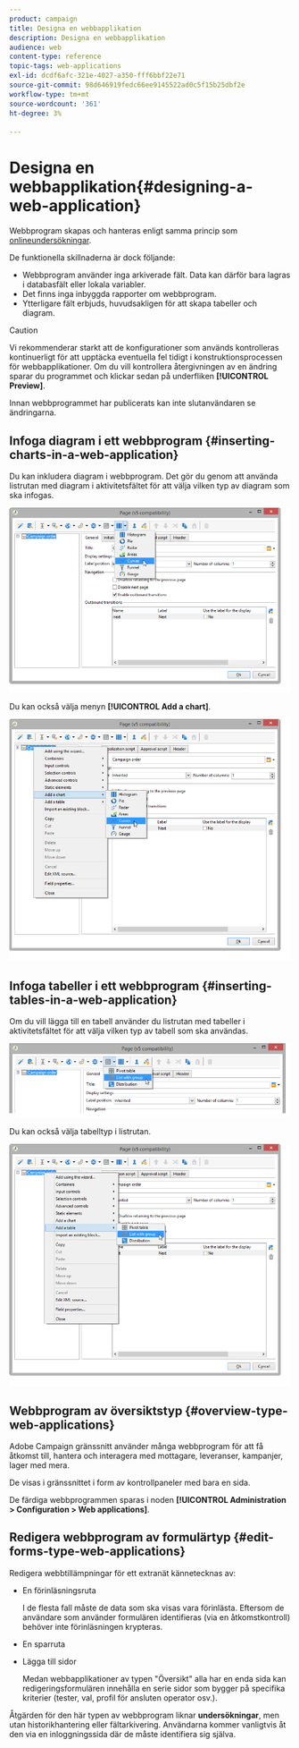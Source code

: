 ```yaml
---
product: campaign
title: Designa en webbapplikation
description: Designa en webbapplikation
audience: web
content-type: reference
topic-tags: web-applications
exl-id: dcdf6afc-321e-4027-a350-fff6bbf22e71
source-git-commit: 98d646919fedc66ee9145522ad0c5f15b25dbf2e
workflow-type: tm+mt
source-wordcount: '361'
ht-degree: 3%

---
```


# Designa en webbapplikation{#designing-a-web-application}

Webbprogram skapas och hanteras enligt samma princip som [onlineundersökningar](../../web/using/about-surveys.md).

De funktionella skillnaderna är dock följande:

* Webbprogram använder inga arkiverade fält. Data kan därför bara lagras i databasfält eller lokala variabler.
* Det finns inga inbyggda rapporter om webbprogram.
* Ytterligare fält erbjuds, huvudsakligen för att skapa tabeller och diagram.

>[!CAUTION]
>
>Vi rekommenderar starkt att de konfigurationer som används kontrolleras kontinuerligt för att upptäcka eventuella fel tidigt i konstruktionsprocessen för webbapplikationer. Om du vill kontrollera återgivningen av en ändring sparar du programmet och klickar sedan på underfliken **[!UICONTROL Preview]**.
>
>Innan webbprogrammet har publicerats kan inte slutanvändaren se ändringarna.

## Infoga diagram i ett webbprogram {#inserting-charts-in-a-web-application}

Du kan inkludera diagram i webbprogram. Det gör du genom att använda listrutan med diagram i aktivitetsfältet för att välja vilken typ av diagram som ska infogas.

![](assets/s_ncs_admin_webapps_bar_graph.png)

Du kan också välja menyn **[!UICONTROL Add a chart]**.

![](assets/s_ncs_admin_webapps_graph.png)

## Infoga tabeller i ett webbprogram {#inserting-tables-in-a-web-application}

Om du vill lägga till en tabell använder du listrutan med tabeller i aktivitetsfältet för att välja vilken typ av tabell som ska användas.

![](assets/s_ncs_admin_webapps_bar_table.png)

Du kan också välja tabelltyp i listrutan.

![](assets/s_ncs_admin_webapps_table.png)

## Webbprogram av översiktstyp {#overview-type-web-applications}

Adobe Campaign gränssnitt använder många webbprogram för att få åtkomst till, hantera och interagera med mottagare, leveranser, kampanjer, lager med mera.

De visas i gränssnittet i form av kontrollpaneler med bara en sida.

De färdiga webbprogrammen sparas i noden **[!UICONTROL Administration > Configuration > Web applications]**.

## Redigera webbprogram av formulärtyp {#edit-forms-type-web-applications}

Redigera webbtillämpningar för ett extranät kännetecknas av:

* En förinläsningsruta

   I de flesta fall måste de data som ska visas vara förinlästa. Eftersom de användare som använder formulären identifieras (via en åtkomstkontroll) behöver inte förinläsningen krypteras.

* En sparruta
* Lägga till sidor

   Medan webbapplikationer av typen &quot;Översikt&quot; alla har en enda sida kan redigeringsformulären innehålla en serie sidor som bygger på specifika kriterier (tester, val, profil för ansluten operator osv.).

Åtgärden för den här typen av webbprogram liknar **undersökningar**, men utan historikhantering eller fältarkivering. Användarna kommer vanligtvis åt den via en inloggningssida där de måste identifiera sig själva.
